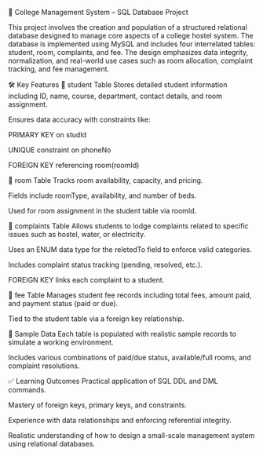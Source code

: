 📘 College Management System – SQL Database Project

This project involves the creation and population of a structured relational database designed to manage core aspects of a college hostel system. The database is implemented using MySQL and includes four interrelated tables: student, room, complaints, and fee. The design emphasizes data integrity, normalization, and real-world use cases such as room allocation, complaint tracking, and fee management.

🛠️ Key Features
🔹 student Table
Stores detailed student information including ID, name, course, department, contact details, and room assignment.

Ensures data accuracy with constraints like:

PRIMARY KEY on studId

UNIQUE constraint on phoneNo

FOREIGN KEY referencing room(roomId)

🔹 room Table
Tracks room availability, capacity, and pricing.

Fields include roomType, availability, and number of beds.

Used for room assignment in the student table via roomId.

🔹 complaints Table
Allows students to lodge complaints related to specific issues such as hostel, water, or electricity.

Uses an ENUM data type for the reletedTo field to enforce valid categories.

Includes complaint status tracking (pending, resolved, etc.).

FOREIGN KEY links each complaint to a student.

🔹 fee Table
Manages student fee records including total fees, amount paid, and payment status (paid or due).

Tied to the student table via a foreign key relationship.

🧪 Sample Data
Each table is populated with realistic sample records to simulate a working environment.

Includes various combinations of paid/due status, available/full rooms, and complaint resolutions.

✅ Learning Outcomes
Practical application of SQL DDL and DML commands.

Mastery of foreign keys, primary keys, and constraints.

Experience with data relationships and enforcing referential integrity.

Realistic understanding of how to design a small-scale management system using relational databases.

